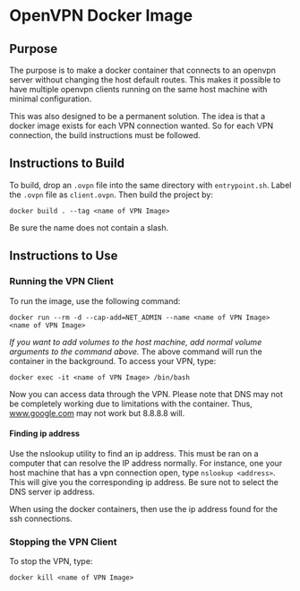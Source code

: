 # OpenVPN Docker Image #
## Purpose ##
The purpose is to make a docker container that connects to an openvpn server without changing the host default routes. This makes it possible to have multiple openvpn clients running on the same host machine with minimal configuration.

This was also designed to be a permanent solution. The idea is that a docker image exists for each VPN connection wanted. So for each VPN connection, the build instructions must be followed.

## Instructions to Build ##

To build, drop an `.ovpn` file into the same directory with `entrypoint.sh`. Label the `.ovpn` file as `client.ovpn`. Then build the project by:

```
docker build . --tag <name of VPN Image>
```

Be sure the name does not contain a slash.

## Instructions to Use ##

### Running the VPN Client ###
To run the image, use the following command:

```
docker run --rm -d --cap-add=NET_ADMIN --name <name of VPN Image> <name of VPN Image>
```
*If you want to add volumes to the host machine, add normal volume arguments to the command above.* 
The above command will run the container in the background. To access your VPN, type:

```
docker exec -it <name of VPN Image> /bin/bash
```

Now you can access data through the VPN. Please note that DNS may not be completely working due to limitations with the container. Thus, www.google.com may not work but 8.8.8.8 will. 

#### Finding ip address ####
Use the nslookup utility to find an ip address. This must be ran on a computer that can resolve the IP address normally. For instance, one your host machine that has a vpn connection open, type `nslookup <address>`. This will give you the corresponding ip address. Be sure not to select the DNS server ip address. 

When using the docker containers, then use the ip address found for the ssh connections.

### Stopping the VPN Client ###
To stop the VPN, type:

```
docker kill <name of VPN Image>
```
